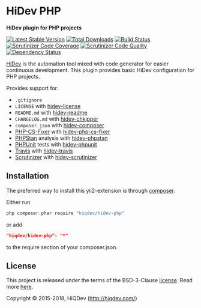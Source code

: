 # HiDev PHP

**HiDev plugin for PHP projects**

[![Latest Stable Version](https://poser.pugx.org/hiqdev/hidev-php/v/stable)](https://packagist.org/packages/hiqdev/hidev-php)
[![Total Downloads](https://poser.pugx.org/hiqdev/hidev-php/downloads)](https://packagist.org/packages/hiqdev/hidev-php)
[![Build Status](https://img.shields.io/travis/hiqdev/hidev-php.svg)](https://travis-ci.org/hiqdev/hidev-php)
[![Scrutinizer Code Coverage](https://img.shields.io/scrutinizer/coverage/g/hiqdev/hidev-php.svg)](https://scrutinizer-ci.com/g/hiqdev/hidev-php/)
[![Scrutinizer Code Quality](https://img.shields.io/scrutinizer/g/hiqdev/hidev-php.svg)](https://scrutinizer-ci.com/g/hiqdev/hidev-php/)
[![Dependency Status](https://www.versioneye.com/php/hiqdev:hidev-php/dev-master/badge.svg)](https://www.versioneye.com/php/hiqdev:hidev-php/dev-master)

[HiDev] is the automation tool mixed with code generator for easier continuous development.
This plugin provides basic HiDev configuration for PHP projects.

Provides support for:

- `.gitignore`
- `LICENSE` with [hidev-license]
- `README.md` with [hidev-readme]
- `CHANGELOG.md` with [hidev-chkipper]
- `composer.json` with [hidev-composer]
- [PHP-CS-Fixer] with [hidev-php-cs-fixer]
- [PHPStan] analysis with [hidev-phpstan]
- [PHPUnit] tests with [hidev-phpunit]
- [Travis] with [hidev-travis]
- [Scrutinizer] with [hidev-scrutinizer]

[hidev]:                https://github.com/hiqdev/hidev
[hidev-readme]:         https://github.com/hiqdev/hidev-readme
[hidev-travis]:         https://github.com/hiqdev/hidev-travis
[hidev-license]:        https://github.com/hiqdev/hidev-license
[hidev-phpunit]:        https://github.com/hiqdev/hidev-phpunit
[hidev-phpstan]:        https://github.com/hiqdev/hidev-phpstan
[hidev-chkipper]:       https://github.com/hiqdev/hidev-chkipper
[hidev-composer]:       https://github.com/hiqdev/hidev-composer
[hidev-scrutinizer]:    https://github.com/hiqdev/hidev-scrutinizer
[hidev-php-cs-fixer]:   https://github.com/hiqdev/hidev-php-cs-fixer
[php-cs-fixer]:         https://github.com/FriendsOfPHP/PHP-CS-Fixer
[phpstan]:              https://github.com/phpstan/phpstan
[phpunit]:              https://phpunit.de/
[travis]:               https://travis-ci.org/
[scrutinizer]:          https://scrutinizer-ci.com/

## Installation

The preferred way to install this yii2-extension is through [composer](http://getcomposer.org/download/).

Either run

```sh
php composer.phar require "hiqdev/hidev-php"
```

or add

```json
"hiqdev/hidev-php": "*"
```

to the require section of your composer.json.

## License

This project is released under the terms of the BSD-3-Clause [license](LICENSE).
Read more [here](http://choosealicense.com/licenses/bsd-3-clause).

Copyright © 2015-2018, HiQDev (http://hiqdev.com/)
